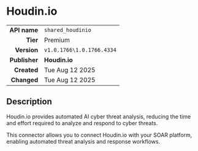 # Houdin.io
| | |
|-:|-|
|**API name**|`shared_houdinio`|
|**Tier**|Premium|
|**Version**|`v1.0.1766\1.0.1766.4334`|
|**Publisher**|**Houdin.io**|
|**Created**|Tue Aug 12 2025|
|**Changed**|Tue Aug 12 2025|

## Description
Houdin.io provides automated AI cyber threat analysis, reducing the time and effort required to analyze and respond to cyber threats.

This connector allows you to connect Houdin.io with your SOAR platform, enabling automated threat analysis and response workflows.
